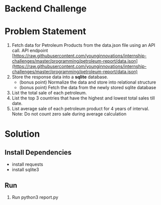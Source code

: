 # Backend Challenge

# Problem Statement

1. Fetch data for Petroleum Products from the data.json file using an API call. API endpoint [https://raw.githubusercontent.com/younginnovations/internship-challenges/master/programming/petroleum-report/data.json](https://raw.githubusercontent.com/younginnovations/internship-challenges/master/programming/petroleum-report/data.json)
2. Store the response data into a **sqlite** database.
    - (bonus point) Normalize the data and store into relational structure
    - (bonus point) Fetch the data from the newly stored sqlite database
3. List the total sale of each petroleum.
4. List the top 3 countries that have the highest and lowest total sales till date.
5. List average sale of each petroleum product for 4 years of interval. Note: Do not count zero sale during average calculation

# Solution

## Install Dependencies

- install requests
- install sqlite3

## Run

1. Run python3 report.py